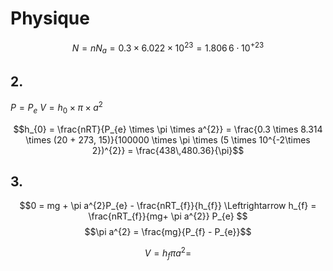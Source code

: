 # Physique
$$N = nN_{a} = 0.3 \times 6.022 \times 10^{23} = 1.806\,6\cdot10^{+23}$$
## 2. 
$P = P_{e}$ 
$V = h_{0} \times \pi \times a^{2}$ 

$$h_{0} = \frac{nRT}{P_{e} \times \pi \times a^{2}} = \frac{0.3 \times 8.314 \times (20 + 273, 15)}{100000 \times \pi \times (5 \times 10^{-2\times 2})^{2}} = \frac{438\,480.36}{\pi}$$

## 3. 
$$0 = mg + \pi a^{2}P_{e} - \frac{nRT_{f}}{h_{f}} \Leftrightarrow h_{f} = \frac{nRT_{f}}{mg+ \pi a^{2}} P_{e} $$
$$\pi a^{2} = \frac{mg}{P_{f} - P_{e}}$$

$$V = h_{f}\pi a^{2} =  $$